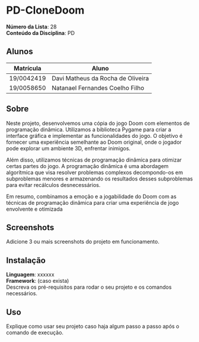 # PD-CloneDoom

**Número da Lista**: 28<br>
**Conteúdo da Disciplina**: PD<br>

## Alunos
|Matrícula | Aluno |
| -- | -- |
| 19/0042419  |  Davi Matheus da Rocha de Oliveira |
| 19/0058650  |  Natanael Fernandes Coelho Filho |

## Sobre 
Neste projeto, desenvolvemos uma cópia do jogo Doom com elementos de programação dinâmica. Utilizamos a biblioteca Pygame para criar a interface gráfica e implementar as funcionalidades do jogo. O objetivo é fornecer uma experiência semelhante ao Doom original, onde o jogador pode explorar um ambiente 3D, enfrentar inimigos.

Além disso, utilizamos técnicas de programação dinâmica para otimizar certas partes do jogo. A programação dinâmica é uma abordagem algorítmica que visa resolver problemas complexos decompondo-os em subproblemas menores e armazenando os resultados desses subproblemas para evitar recálculos desnecessários.

Em resumo, combinamos a emoção e a jogabilidade do Doom com as técnicas de programação dinâmica para criar uma experiência de jogo envolvente e otimizada

## Screenshots
Adicione 3 ou mais screenshots do projeto em funcionamento.

## Instalação 
**Linguagem**: xxxxxx<br>
**Framework**: (caso exista)<br>
Descreva os pré-requisitos para rodar o seu projeto e os comandos necessários.

## Uso 
Explique como usar seu projeto caso haja algum passo a passo após o comando de execução.





